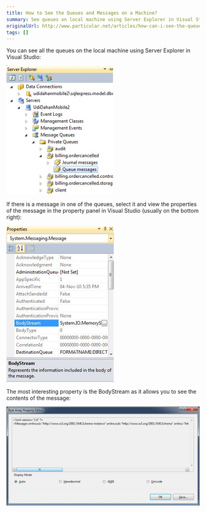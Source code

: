 ```yaml
---
title: How to See the Queues and Messages on a Machine?
summary: See queues on local machine using Server Explorer in Visual Studio, The most interesting property is BodyStream.
originalUrl: http://www.particular.net/articles/how-can-i-see-the-queues-and-messages-on-a-machine
tags: []
---
```


You can see all the queues on the local machine using Server Explorer in Visual Studio:

![Server Explorer](ServerExplorer.jpg "Server Explorer")

If there is a message in one of the queues, select it and view the properties of the message in the property panel in Visual Studio
(usually on the bottom right):

![Visual Studio properties](VisualStudioProperties.jpg "Visual Studio properties")

The most interesting property is the BodyStream as it allows you to see the contents of the message:

![Message contents](BodyStream.jpg "Message contents")


